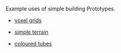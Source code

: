 Example uses of simple building Prototypes.

* [voxel grids](blocks/)

* [simple terrain](surface/)

* [coloured tubes](cylinder/)
